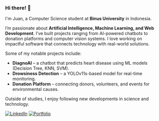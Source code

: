 ### Hi there! 👋  

I'm Juan, a Computer Science student at **Binus University** in Indonesia.  

I’m passionate about **Artificial Intelligence, Machine Learning, and Web Development**. I’ve built projects ranging from AI-powered chatbots to donation platforms and computer vision systems. I love working on impactful software that connects technology with real-world solutions.  

Some of my notable projects include:  
- **DiagnoAI** – a chatbot that predicts heart disease using ML models (Decision Tree, KNN, SVM).  
- **Drowsiness Detection** – a YOLOv11s-based model for real-time monitoring.  
- **Donation Platform** – connecting donors, volunteers, and events for environmental causes.  

Outside of studies, I enjoy following new developments in science and technology.

[![LinkedIn](https://img.shields.io/badge/LinkedIn-%230077B5.svg?style=for-the-badge&logo=linkedin&logoColor=white)](https://www.linkedin.com/in/juan-ariviano-chandra/)
[![Portfolio](https://img.shields.io/badge/Portfolio-808080.svg?style=for-the-badge&logo=internet-explorer&logoColor=white)](https://juanariviano.vercel.app)




